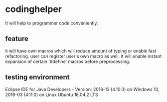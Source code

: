 # codinghelper
It will help to programmer code conveniently.

## feature
it will have own macros which will reduce amount of typing or enable fast refactoring.
user can register user's own macro as well.
it will enable instant expansion of certain '#define' macros before preprocessing.

## testing environment
Eclipse IDE for Java Developers - Version: 2018-12 (4.10.0) on Windows 10, 2019-03 (4.11.0) on Linux Ubuntu 18.04.2 LTS
